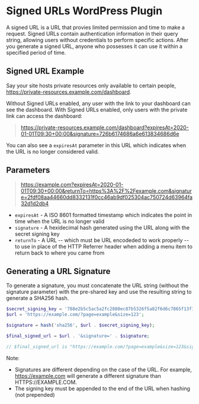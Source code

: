 # Signed URLs WordPress Plugin

A signed URL is a URL that provies limited permission and time to make a request. Signed URLs contain authentication information in their query string, allowing users without credentials to perform specific actions. After you generate a signed URL, anyone who possesses it can use it within a specified period of time.

## Signed URL Example

Say your site hosts private resources only available to certain people, https://private-resources.example.com/dashboard.

Without Signed URLs enabled, any user with the link to your dashboard can see the dashboard. With Signed URLs enabled, only users with the private link can access the dashboard:

 > https://private-resources.example.com/dashboard?expiresAt=2020-01-01T09:30+00:00&signature=726b6174686a6e613834686d6e

You can also see a `expiresAt` parameter in this URL which indicates when the URL is no longer considered valid.

## Parameters

> https://example.com?expiresAt=2020-01-01T09:30+00:00&returnTo=https%3A%2F%2Fexample.com&signature=2fdf08aa44660dd8332131f0cc46ab9df025304ac750724d63964fa32d1d2db4

- `expiresAt` - A ISO 8601 formatted timestamp which indicates the point in time when the URL is no longer valid
- `signature` - A hexidecimal hash generated using the URL along with the secret signing key
- `returnTo` - A URL -- which must be URL encodeded to work properly -- to use in place of the HTTP Referrer header when adding a menu item to return back to where you came from

## Generating a URL Signature

To generate a signature, you must concatenate the URL string (without the signature parameter) with the pre-shared key and use the resulting string to generate a SHA256 hash.

```php
$secret_signing_key = '788e2b5c5ac5a2fc2880ec87b5326f5a82f6d6c7865f13f12c5a7ffa0';
$url = 'https://example.com/?page=example&size=123';

$signature = hash('sha256', $url . $secret_signing_key);

$final_signed_url = $url . '&signature=' . $signature;

// $final_signed_url is "https://example.com/?page=example&size=123&signature=2e9208a59dd2ff9ac181d21c27c855166f88237552ff5ae681a8fba028d82007"
```

Note:

- Signatures are different depending on the case of the URL. For example, https://example.com will generate a different signature than HTTPS://EXAMPLE.COM.
- The signing key must be appended to the end of the URL when hashing (not prepended)
